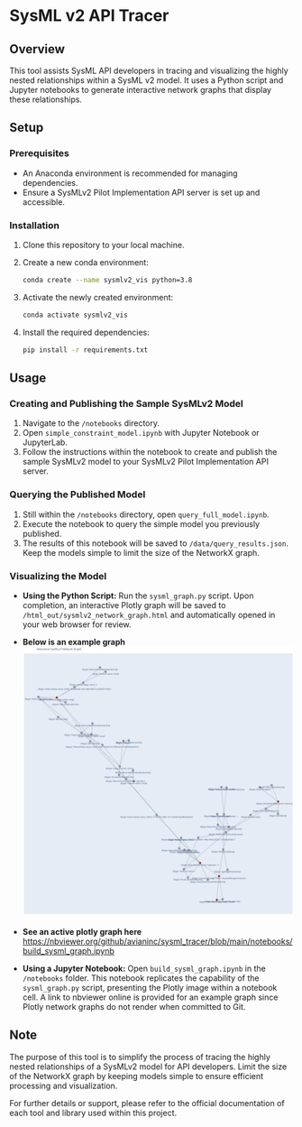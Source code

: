 # SysML v2 API Tracer

## Overview

This tool assists SysML API developers in tracing and visualizing the highly nested relationships within a SysML v2 model. It uses a Python script and Jupyter notebooks to generate interactive network graphs that display these relationships.

## Setup

### Prerequisites

- An Anaconda environment is recommended for managing dependencies.
- Ensure a SysMLv2 Pilot Implementation API server is set up and accessible.

### Installation

1. Clone this repository to your local machine.
2. Create a new conda environment:

    ```bash
    conda create --name sysmlv2_vis python=3.8
    ```

3. Activate the newly created environment:

    ```bash
    conda activate sysmlv2_vis
    ```

4. Install the required dependencies:

    ```bash
    pip install -r requirements.txt
    ```

## Usage

### Creating and Publishing the Sample SysMLv2 Model

1. Navigate to the `/notebooks` directory.
2. Open `simple_constraint_model.ipynb` with Jupyter Notebook or JupyterLab.
3. Follow the instructions within the notebook to create and publish the sample SysMLv2 model to your SysMLv2 Pilot Implementation API server.

### Querying the Published Model

1. Still within the `/notebooks` directory, open `query_full_model.ipynb`.
2. Execute the notebook to query the simple model you previously published.
3. The results of this notebook will be saved to `/data/query_results.json`. Keep the models simple to limit the size of the NetworkX graph.

### Visualizing the Model

- **Using the Python Script:** Run the `sysml_graph.py` script. Upon completion, an interactive Plotly graph will be saved to `/html_out/sysmlv2_network_graph.html` and automatically opened in your web browser for review.

- **Below is an example graph**
![SysMLv2 Network Graph](/images/sysmlv2_network_graph.png)

- **See an active plotly graph here**
https://nbviewer.org/github/avianinc/sysml_tracer/blob/main/notebooks/build_sysml_graph.ipynb

- **Using a Jupyter Notebook:** Open `build_sysml_graph.ipynb` in the `/notebooks` folder. This notebook replicates the capability of the `sysml_graph.py` script, presenting the Plotly image within a notebook cell. A link to nbviewer online is provided for an example graph since Plotly network graphs do not render when committed to Git.

## Note

The purpose of this tool is to simplify the process of tracing the highly nested relationships of a SysMLv2 model for API developers. Limit the size of the NetworkX graph by keeping models simple to ensure efficient processing and visualization.

For further details or support, please refer to the official documentation of each tool and library used within this project.